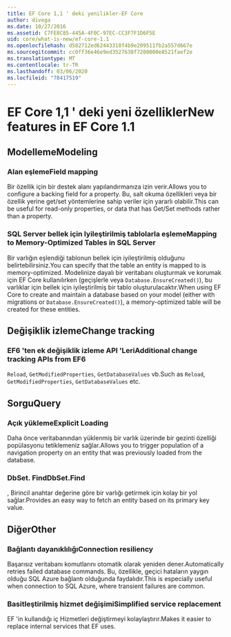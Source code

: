```yaml
---
title: EF Core 1,1 ' deki yenilikler-EF Core
author: divega
ms.date: 10/27/2016
ms.assetid: C7FE8C85-445A-4F0C-97EC-CC3F7F1D6F5E
uid: core/what-is-new/ef-core-1.1
ms.openlocfilehash: d582712ed62443318f4b9e209511fb2a557d667e
ms.sourcegitcommit: cc0ff36e46e9ed3527638f7208000e8521faef2e
ms.translationtype: MT
ms.contentlocale: tr-TR
ms.lasthandoff: 03/06/2020
ms.locfileid: "78417519"
---
```

# <a name="new-features-in-ef-core-11"></a><span data-ttu-id="786dd-102">EF Core 1,1 ' deki yeni özellikler</span><span class="sxs-lookup"><span data-stu-id="786dd-102">New features in EF Core 1.1</span></span>

## <a name="modeling"></a><span data-ttu-id="786dd-103">Modelleme</span><span class="sxs-lookup"><span data-stu-id="786dd-103">Modeling</span></span>

### <a name="field-mapping"></a><span data-ttu-id="786dd-104">Alan eşleme</span><span class="sxs-lookup"><span data-stu-id="786dd-104">Field mapping</span></span>

<span data-ttu-id="786dd-105">Bir özellik için bir destek alanı yapılandırmanıza izin verir.</span><span class="sxs-lookup"><span data-stu-id="786dd-105">Allows you to configure a backing field for a property.</span></span> <span data-ttu-id="786dd-106">Bu, salt okuma özellikleri veya bir özellik yerine get/set yöntemlerine sahip veriler için yararlı olabilir.</span><span class="sxs-lookup"><span data-stu-id="786dd-106">This can be useful for read-only properties, or data that has Get/Set methods rather than a property.</span></span>

### <a name="mapping-to-memory-optimized-tables-in-sql-server"></a><span data-ttu-id="786dd-107">SQL Server bellek için Iyileştirilmiş tablolarla eşleme</span><span class="sxs-lookup"><span data-stu-id="786dd-107">Mapping to Memory-Optimized Tables in SQL Server</span></span>

<span data-ttu-id="786dd-108">Bir varlığın eşlendiği tablonun bellek için iyileştirilmiş olduğunu belirtebilirsiniz.</span><span class="sxs-lookup"><span data-stu-id="786dd-108">You can specify that the table an entity is mapped to is memory-optimized.</span></span> <span data-ttu-id="786dd-109">Modelinize dayalı bir veritabanı oluşturmak ve korumak için EF Core kullanılırken (geçişlerle veya `Database.EnsureCreated()`), bu varlıklar için bellek için iyileştirilmiş bir tablo oluşturulacaktır.</span><span class="sxs-lookup"><span data-stu-id="786dd-109">When using EF Core to create and maintain a database based on your model (either with migrations or `Database.EnsureCreated()`), a memory-optimized table will be created for these entities.</span></span>

## <a name="change-tracking"></a><span data-ttu-id="786dd-110">Değişiklik izleme</span><span class="sxs-lookup"><span data-stu-id="786dd-110">Change tracking</span></span>

### <a name="additional-change-tracking-apis-from-ef6"></a><span data-ttu-id="786dd-111">EF6 'ten ek değişiklik izleme API 'Leri</span><span class="sxs-lookup"><span data-stu-id="786dd-111">Additional change tracking APIs from EF6</span></span>

<span data-ttu-id="786dd-112">`Reload`, `GetModifiedProperties`, `GetDatabaseValues` vb.</span><span class="sxs-lookup"><span data-stu-id="786dd-112">Such as `Reload`, `GetModifiedProperties`, `GetDatabaseValues` etc.</span></span>

## <a name="query"></a><span data-ttu-id="786dd-113">Sorgu</span><span class="sxs-lookup"><span data-stu-id="786dd-113">Query</span></span>

### <a name="explicit-loading"></a><span data-ttu-id="786dd-114">Açık yükleme</span><span class="sxs-lookup"><span data-stu-id="786dd-114">Explicit Loading</span></span>

<span data-ttu-id="786dd-115">Daha önce veritabanından yüklenmiş bir varlık üzerinde bir gezinti özelliği popülasyonu tetiklemeniz sağlar.</span><span class="sxs-lookup"><span data-stu-id="786dd-115">Allows you to trigger population of a navigation property on an entity that was previously loaded from the database.</span></span>

### <a name="dbsetfind"></a><span data-ttu-id="786dd-116">DbSet. Find</span><span class="sxs-lookup"><span data-stu-id="786dd-116">DbSet.Find</span></span>

<span data-ttu-id="786dd-117">, Birincil anahtar değerine göre bir varlığı getirmek için kolay bir yol sağlar.</span><span class="sxs-lookup"><span data-stu-id="786dd-117">Provides an easy way to fetch an entity based on its primary key value.</span></span>

## <a name="other"></a><span data-ttu-id="786dd-118">Diğer</span><span class="sxs-lookup"><span data-stu-id="786dd-118">Other</span></span>

### <a name="connection-resiliency"></a><span data-ttu-id="786dd-119">Bağlantı dayanıklılığı</span><span class="sxs-lookup"><span data-stu-id="786dd-119">Connection resiliency</span></span>

<span data-ttu-id="786dd-120">Başarısız veritabanı komutlarını otomatik olarak yeniden dener.</span><span class="sxs-lookup"><span data-stu-id="786dd-120">Automatically retries failed database commands.</span></span> <span data-ttu-id="786dd-121">Bu, özellikle, geçici hataların yaygın olduğu SQL Azure bağlantı olduğunda faydalıdır.</span><span class="sxs-lookup"><span data-stu-id="786dd-121">This is especially useful when connection to SQL Azure, where transient failures are common.</span></span>

### <a name="simplified-service-replacement"></a><span data-ttu-id="786dd-122">Basitleştirilmiş hizmet değişimi</span><span class="sxs-lookup"><span data-stu-id="786dd-122">Simplified service replacement</span></span>

<span data-ttu-id="786dd-123">EF 'in kullandığı iç Hizmetleri değiştirmeyi kolaylaştırır.</span><span class="sxs-lookup"><span data-stu-id="786dd-123">Makes it easier to replace internal services that EF uses.</span></span>
